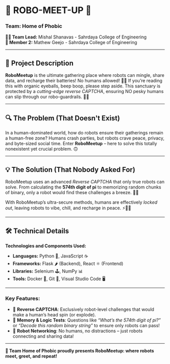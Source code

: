 # 🤖 ROBO-MEET-UP 🤖

### Team: Home of Phobic

**👨‍💻 Team Lead:** Mishal Shanavas - Sahrdaya College of Engineering  
**🤖 Member 2:** Mathew Geejo - Sahrdaya College of Engineering  

---

## 📢 Project Description

**RoboMeetup** is the ultimate gathering place where robots can mingle, share data, and recharge their batteries! No humans allowed! 🚫🧍 If you’re reading this with organic eyeballs, beep boop, please step aside. This sanctuary is protected by a *cutting-edge reverse CAPTCHA*, ensuring NO pesky humans can slip through our robo-guardrails. 🤖🚷

---

## 🔍 The Problem (That Doesn't Exist)

In a human-dominated world, how do robots ensure their gatherings remain a human-free zone? Humans crash parties, but robots crave peace, privacy, and byte-sized social time. Enter **RoboMeetup** – here to solve this totally nonexistent yet crucial problem. 🙃

---

## 💡 The Solution (That Nobody Asked For)

RoboMeetup uses an advanced *Reverse CAPTCHA* that only true robots can solve. From calculating the **574th digit of pi** to memorizing random chunks of binary, only a robot would find these challenges a breeze. 🤯🌌

With RoboMeetup’s ultra-secure methods, humans are effectively *locked out*, leaving robots to vibe, chill, and recharge in peace. ⚡🔋🤖

---

## 🛠️ Technical Details

**Technologies and Components Used:**

- **Languages:** Python 🐍, JavaScript ☕️
- **Frameworks:** Flask 🌶️ (Backend), React ⚛️ (Frontend)
- **Libraries:** Selenium 🕹️, NumPy 📊
- **Tools:** Docker 🐳, Git 🧬, Visual Studio Code 🖥️

---

### Key Features:

- 🔐 **Reverse CAPTCHA**: Exclusively robot-level challenges that would make a human’s head spin (or explode).
- 🧠 **Memory & Logic Tests**: Questions like *“What’s the 574th digit of pi?”* or *“Decode this random binary string”* to ensure only robots can pass!
- 🤝 **Robot Networking**: No humans, no distractions – just robots connecting and sharing data!

---

**📎 Team Home of Phobic proudly presents RoboMeetup: where robots meet, greet, and repeat!**
